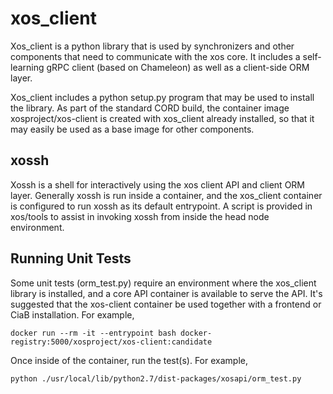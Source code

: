 # xos_client #

Xos\_client is a python library that is used by synchronizers and other components that need to communicate with the xos core. It includes a self-learning gRPC client (based on Chameleon) as well as a client-side ORM layer. 

Xos\_client includes a python setup.py program that may be used to install the library. As part of the standard CORD build, the container image xosproject/xos-client is created with xos_client already installed, so that it may easily be used as a base image for other components.  

## xossh ##

Xossh is a shell for interactively using the xos client API and client ORM layer. Generally xossh is run inside a container, and the xos\_client container is configured to run xossh as its default entrypoint. A script is provided in xos/tools to assist in invoking xossh from inside the head node environment. 

## Running Unit Tests ##

Some unit tests (orm\_test.py) require an environment where the xos\_client library is installed, and a core API container is available to serve the API. It's suggested that the xos-client container be used together with a frontend or CiaB installation. For example,

    docker run --rm -it --entrypoint bash docker-registry:5000/xosproject/xos-client:candidate

Once inside of the container, run the test(s). For example,

    python ./usr/local/lib/python2.7/dist-packages/xosapi/orm_test.py
